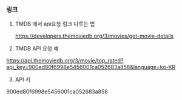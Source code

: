 ### 링크

1. TMDB 에서 api요청 링크 다루는 법

   https://developers.themoviedb.org/3/movies/get-movie-details

2. TMDB API 요청 예

https://api.themoviedb.org/3/movie/top_rated?api_key=900ed80f6998e5456001ca052683a858&language=ko-KR

3. API 키

900ed80f6998e5456001ca052683a858

